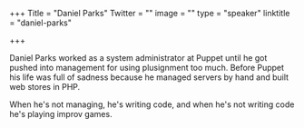 +++
Title = "Daniel Parks"
Twitter = ""
image = ""
type = "speaker"
linktitle = "daniel-parks"

+++


Daniel Parks worked as a system administrator at Puppet until he got pushed into
management for using plusignment too much. Before Puppet his life was full of
sadness because he managed servers by hand and built web stores in PHP.

When he's not managing, he's writing code, and when he's not writing code he's
playing improv games.

